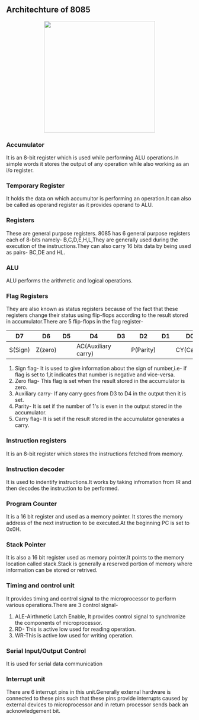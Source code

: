 ## Architechture of 8085
<p align=center>
  <img src="https://scanftree.com/microprocessor/Architechture-of-8085-block.PNG" widht=300, height=300>
</p>

### Accumulator
It is an 8-bit register which is used while performing ALU operations.In simple words it stores the output of any operation while also working as an i/o register.

### Temporary Register
It holds the data on which accumultor is performing an operation.It can also be called as operand register as it provides operand to ALU.

### Registers
These are general purpose registers. 8085 has 6 general purpose registers each of 8-bits namely- B,C,D,E,H,L,They are generally used during the execution of the instructions.They can also carry 16 bits data by being used as pairs- BC,DE and HL.

### ALU
ALU performs the arithmetic and logical operations.

### Flag Registers
They are also known as status registers because of the fact that these registers change their status using flip-flops according to the result stored in accumulator.There are 5 flip-flops in the flag register- 

|D7 |D6 |D5 |D4 |D3 |D2 |D1 |D0 |
|-|-|-|-|-|-|-|-|
|S(Sign) |Z(zero) | |AC(Auxiliary carry) | |P(Parity) | |CY(Carry) |

1. Sign flag- It is used to give information about the sign of number,i.e- if flag is set to 1,it indicates that number is negative and vice-versa.
2. Zero flag- This flag is set when the result stored in the accumulator is zero.
3. Auxiliary carry- If any carry goes from D3 to D4 in the output then it is set.
4. Parity- It is set if the number of 1's is even in the output stored in the accumulator.
5. Carry flag- It is set if the result stored in the accumulator generates a carry.

### Instruction registers
It is an 8-bit register which stores the instructions fetched from memory.

### Instruction decoder
It is used to indentify instructions.It works by taking infromation from IR and then decodes the instruction to be performed.

### Program Counter
It is a 16 bit register and used as a memory pointer. It stores the memory address of the next instruction to be executed.At the beginning PC is set to 0x0H.

### Stack Pointer
It is also a 16 bit register used as memory pointer.It points to the memory location called stack.Stack is generally a reserved portion of memory where information can be stored or retrived.

### Timing and control unit
It provides timing and control signal to the microprocessor to perform various operations.There are 3 control signal-
1. ALE-Airthmetic Latch Enable, It provides control signal to synchronize the components of microprocessor.
2. RD- This is active low used for reading operation.
3. WR-This is active low used for writing operation.

### Serial Input/Output Control
It is used for serial data communication

### Interrupt unit
There are 6 interrupt pins in this unit.Generally external hardware is connected to these pins such that these pins provide interrupts caused by external devices to microprocessor and in return processor sends back an acknowledgement bit.
